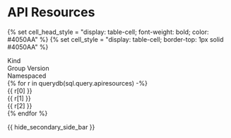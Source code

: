 # API Resources 

{% set cell_head_style = "display: table-cell; font-weight: bold; color: #4050AA" %}
{% set cell_style = "display: table-cell; border-top: 1px solid #4050AA" %}

<div style="display: table; border-collapse: collapse; width: 100%">
  <div style="display: table-row">
    <div style="{{ cell_head_style }}">Kind</div>
    <div style="{{ cell_head_style }}">Group Version</div>
    <div style="{{ cell_head_style }}">Namespaced</div>
  </div>
{% for r in querydb(sql.query.apiresources) -%}
  <div style="display: table-row">
    <div style="{{ cell_style }}">{{ r[0] }}</div>
    <div style="{{ cell_style }}">{{ r[1] }}</div>
    <div style="{{ cell_style }}">{{ r[2] }}</div>
  </div>
{% endfor %}
</div>

{{ hide_secondary_side_bar }}


